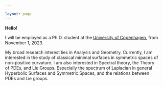 ```yaml
---

layout: page
---
```



**Hello!** <br>

I will be employed as a Ph.D. student at the [University of Copenhagen](https://geotop.math.ku.dk), from November 1, 2023. <br>


My broad research interest lies in Analysis and Geometry. Currently, I am interested in the study of classical minimal surfaces in symmetric spaces of non-positive curvature. I am also interested in Spectral theory, the Theory of PDEs, and Lie Groups. Especially the spectrum of Laplacian in general Hyperbolic Surfaces and Symmetric Spaces, and the relations between PDEs and Lie groups. 





